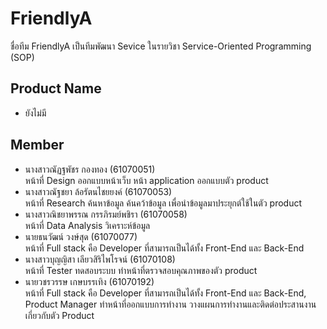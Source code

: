# FriendlyA
ชื่อทีม FriendlyA เป็นทีมพัฒนา Sevice ในรายวิชา Service-Oriented Programming (SOP)
## Product Name
- ยังไม่มี

## Member
- นางสาวณัฏฐพัชร กองทอง (61070051) </br>
หน้าที่ Design ออกแบบหน้าเว็บ หน้า application ออกแบบตัว product
- นางสาวณัฐชยา ล้อรัตนไชยยงค์ (61070053) </br>
หน้าที่  Research ค้นหาข้อมูล ค้นคว้าข้อมูล เพื่อนำข้อมูลมาประยุกต์ใช้ในตัว product 
- นางสาวณิชยาพรรณ กรรภิรมย์พชิรา (61070058) </br>
หน้าที่  Data Analysis วิเคราะห์ข้อมูล
- นายธนวัฒน์ วงษ์สุด (61070077) </br>
หน้าที่  Full stack คือ Developer ที่สามารถเป็นได้ทั้ง Front-End และ Back-End 
- นางสาวบุญญิสา เลียวสิริไพโรจน์ (61070108) </br>
หน้าที่  Tester ทดสอบระบบ ทำหน้าที่ตรวจสอบคุณภาพของตัว product 
- นายวชรวรรษ เกษบรรเทิง (61070192) </br>
หน้าที่  Full stack คือ Developer ที่สามารถเป็นได้ทั้ง Front-End และ Back-End, 
Product Manager ทำหน้าที่ออกแบบการทำงาน วางแผนการทำงานและติดต่อประสานงานเกี่ยวกับตัว Product

